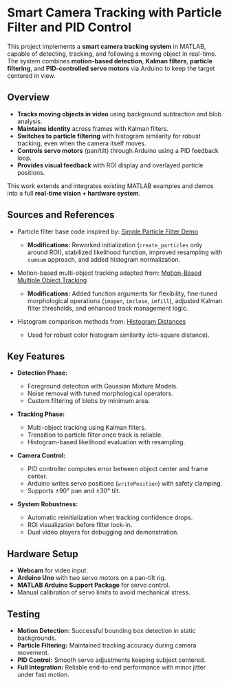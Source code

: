 # Smart Camera Tracking with Particle Filter and PID Control

This project implements a **smart camera tracking system** in MATLAB, capable of detecting, tracking, and following a moving object in real-time. The system combines **motion-based detection**, **Kalman filters**, **particle filtering**, and **PID-controlled servo motors** via Arduino to keep the target centered in view.

## Overview

- **Tracks moving objects in video** using background subtraction and blob analysis.  
- **Maintains identity** across frames with Kalman filters.  
- **Switches to particle filtering** with histogram similarity for robust tracking, even when the camera itself moves.  
- **Controls servo motors** (pan/tilt) through Arduino using a PID feedback loop.  
- **Provides visual feedback** with ROI display and overlayed particle positions.  

This work extends and integrates existing MATLAB examples and demos into a full **real-time vision + hardware system**.

## Sources and References

- Particle filter base code inspired by: [Simple Particle Filter Demo](https://www.mathworks.com/matlabcentral/fileexchange/33666-simple-particle-filter-demo)  
  - **Modifications:** Reworked initialization (`create_particles` only around ROI), stabilized likelihood function, improved resampling with `cumsum` approach, and added histogram normalization.

- Motion-based multi-object tracking adapted from: [Motion-Based Multiple Object Tracking](https://www.mathworks.com/help/vision/ug/motion-based-multiple-object-tracking.html)  
  - **Modifications:** Added function arguments for flexibility, fine-tuned morphological operations (`imopen`, `imclose`, `imfill`), adjusted Kalman filter thresholds, and enhanced track management logic.

- Histogram comparison methods from: [Histogram Distances](https://www.mathworks.com/matlabcentral/fileexchange/39275-histogram-distances)  
  - Used for robust color histogram similarity (chi-square distance).

## Key Features

- **Detection Phase:**  
  - Foreground detection with Gaussian Mixture Models.  
  - Noise removal with tuned morphological operators.  
  - Custom filtering of blobs by minimum area.  

- **Tracking Phase:**  
  - Multi-object tracking using Kalman filters.  
  - Transition to particle filter once track is reliable.  
  - Histogram-based likelihood evaluation with resampling.

- **Camera Control:**  
  - PID controller computes error between object center and frame center.  
  - Arduino writes servo positions (`writePosition`) with safety clamping.  
  - Supports ±90° pan and ±30° tilt.  

- **System Robustness:**  
  - Automatic reinitialization when tracking confidence drops.  
  - ROI visualization before filter lock-in.  
  - Dual video players for debugging and demonstration.  

## Hardware Setup

- **Webcam** for video input.  
- **Arduino Uno** with two servo motors on a pan-tilt rig.  
- **MATLAB Arduino Support Package** for servo control.  
- Manual calibration of servo limits to avoid mechanical stress.  

## Testing

- **Motion Detection:** Successful bounding box detection in static backgrounds.  
- **Particle Filtering:** Maintained tracking accuracy during camera movement.  
- **PID Control:** Smooth servo adjustments keeping subject centered.  
- **Full Integration:** Reliable end-to-end performance with minor jitter under fast motion.  


